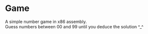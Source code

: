# Game
A simple number game in x86 assembly.<br>
Guess numbers between 00 and 99 until you deduce the solution ^_^
